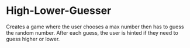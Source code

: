 # High-Lower-Guesser
Creates a game where the user chooses a max number then has to guess the random number. After each guess, the user is hinted if they need to guess higher or lower.

